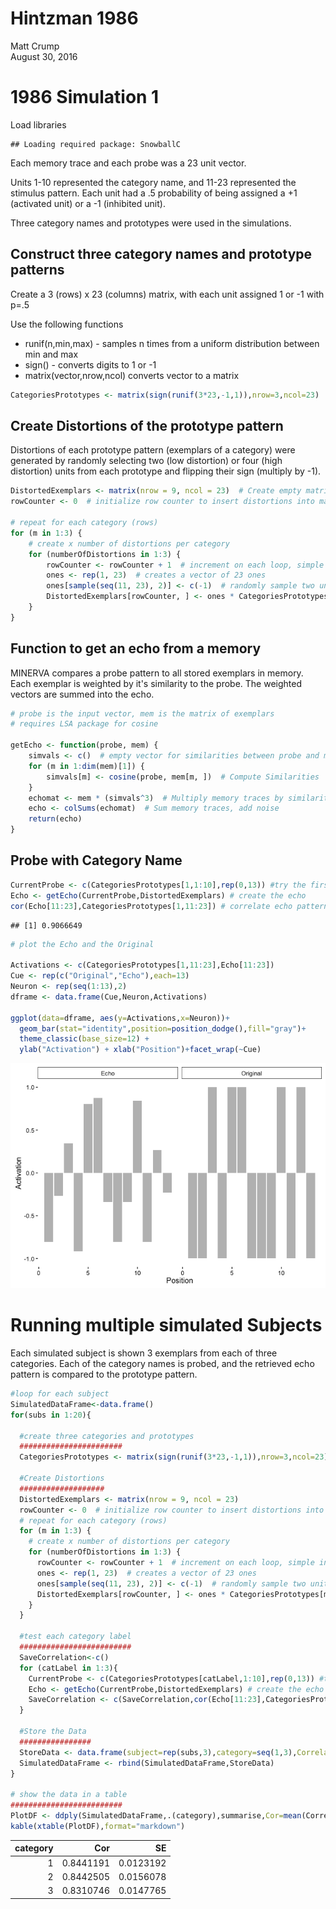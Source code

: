 # Hintzman 1986
Matt Crump  
August 30, 2016  

# 1986 Simulation 1

Load libraries


```
## Loading required package: SnowballC
```

Each memory trace and each probe was a 23 unit vector. 

Units 1-10 represented the category name, and 11-23 represented the stimulus pattern. Each unit had a .5 probability of being assigned a +1 (activated unit) or a -1 (inhibited unit).

Three category names and prototypes were used in the simulations.

## Construct three category names and prototype patterns

Create a 3 (rows) x 23 (columns) matrix, with each unit assigned 1 or -1 with p=.5

Use the following functions

- runif(n,min,max) - samples n times from a uniform distribution between min and max
- sign() - converts digits to 1 or -1
- matrix(vector,nrow,ncol) converts vector to a matrix


```r
CategoriesPrototypes <- matrix(sign(runif(3*23,-1,1)),nrow=3,ncol=23)
```

## Create Distortions of the prototype pattern

Distortions of each prototype pattern (exemplars of a category) were generated by randomly selecting two (low distortion) or four (high distortion) units from each prototype and flipping their sign (multiply by -1).


```r
DistortedExemplars <- matrix(nrow = 9, ncol = 23)  # Create empty matrix with room for 3 exemplars from each category
rowCounter <- 0  # initialize row counter to insert distortions into matrix

# repeat for each category (rows)
for (m in 1:3) {
    # create x number of distortions per category
    for (numberOfDistortions in 1:3) {
        rowCounter <- rowCounter + 1  # increment on each loop, simple index
        ones <- rep(1, 23)  # creates a vector of 23 ones
        ones[sample(seq(11, 23), 2)] <- c(-1)  # randomly sample two units from the prototype pattern and change value to -1
        DistortedExemplars[rowCounter, ] <- ones * CategoriesPrototypes[m, ]  # multiply prototype by distortion pattern and save in matrix
    }
}
```

## Function to get an echo from a memory

MINERVA compares a probe pattern to all stored exemplars in memory. Each exemplar is weighted by it's similarity to the probe. The weighted vectors are summed into the echo.


```r
# probe is the input vector, mem is the matrix of exemplars
# requires LSA package for cosine

getEcho <- function(probe, mem) {
    simvals <- c()  # empty vector for similarities between probe and memory traces
    for (m in 1:dim(mem)[1]) {
        simvals[m] <- cosine(probe, mem[m, ])  # Compute Similarities
    }
    echomat <- mem * (simvals^3)  # Multiply memory traces by similarity^3
    echo <- colSums(echomat)  # Sum memory traces, add noise
    return(echo)
}
```

## Probe with Category Name


```r
CurrentProbe <- c(CategoriesPrototypes[1,1:10],rep(0,13)) #try the first category name, followed by zeros
Echo <- getEcho(CurrentProbe,DistortedExemplars) # create the echo
cor(Echo[11:23],CategoriesPrototypes[1,11:23]) # correlate echo pattern with prototype pattern
```

```
## [1] 0.9066649
```

```r
# plot the Echo and the Original

Activations <- c(CategoriesPrototypes[1,11:23],Echo[11:23])
Cue <- rep(c("Original","Echo"),each=13)
Neuron <- rep(seq(1:13),2)
dframe <- data.frame(Cue,Neuron,Activations)

ggplot(data=dframe, aes(y=Activations,x=Neuron))+
  geom_bar(stat="identity",position=position_dodge(),fill="gray")+
  theme_classic(base_size=12) +
  ylab("Activation") + xlab("Position")+facet_wrap(~Cue)
```

![](HintzmanJournal2_files/figure-html/unnamed-chunk-5-1.png)<!-- -->

# Running multiple simulated Subjects

Each simulated subject is shown 3 exemplars from each of three categories. Each of the category names is probed, and the retrieved echo pattern is compared to the prototype pattern. 


```r
#loop for each subject
SimulatedDataFrame<-data.frame()
for(subs in 1:20){
  
  #create three categories and prototypes
  #######################
  CategoriesPrototypes <- matrix(sign(runif(3*23,-1,1)),nrow=3,ncol=23)
  
  #Create Distortions
  ###################
  DistortedExemplars <- matrix(nrow = 9, ncol = 23) 
  rowCounter <- 0  # initialize row counter to insert distortions into matrix
  # repeat for each category (rows)
  for (m in 1:3) {
    # create x number of distortions per category
    for (numberOfDistortions in 1:3) {
      rowCounter <- rowCounter + 1  # increment on each loop, simple index
      ones <- rep(1, 23)  # creates a vector of 23 ones
      ones[sample(seq(11, 23), 2)] <- c(-1)  # randomly sample two units from the prototype pattern and change value to -1
      DistortedExemplars[rowCounter, ] <- ones * CategoriesPrototypes[m, ]  # multiply prototype by distortion pattern and save in matrix
    }
  }
  
  #test each category label
  #########################
  SaveCorrelation<-c()
  for (catLabel in 1:3){
    CurrentProbe <- c(CategoriesPrototypes[catLabel,1:10],rep(0,13)) #try the first category name, followed by zeros
    Echo <- getEcho(CurrentProbe,DistortedExemplars) # create the echo
    SaveCorrelation <- c(SaveCorrelation,cor(Echo[11:23],CategoriesPrototypes[catLabel,11:23])) # correlate echo pattern with prototype pattern
  }
  
  #Store the Data
  ################
  StoreData <- data.frame(subject=rep(subs,3),category=seq(1,3),Correlation=SaveCorrelation)
  SimulatedDataFrame <- rbind(SimulatedDataFrame,StoreData)
}

# show the data in a table
#########################
PlotDF <- ddply(SimulatedDataFrame,.(category),summarise,Cor=mean(Correlation),SE=stde(Correlation))
kable(xtable(PlotDF),format="markdown")
```



| category|       Cor|        SE|
|--------:|---------:|---------:|
|        1| 0.8441191| 0.0123192|
|        2| 0.8442505| 0.0156078|
|        3| 0.8310746| 0.0147765|

